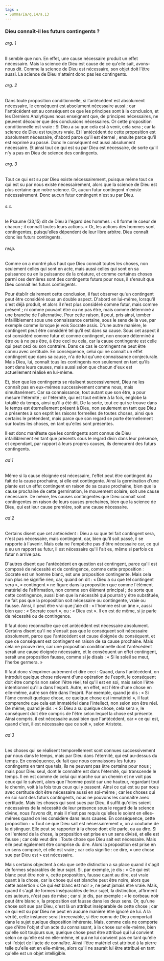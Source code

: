 ```yaml
---
tags : 
- Summa/Ia/q.14/a.13
---
```


### Dieu connaît-il les futurs contingents ?

###### arg. 1
Il semble que non. En effet, une cause nécessaire produit un effet nécessaire. Mais la science de Dieu est cause de ce qu'elle sait, avons-nous dit. Comme la science de Dieu est nécessaire, son objet doit l'être aussi. La science de Dieu n'atteint donc pas les contingents. 

###### arg. 2
Dans toute proposition conditionnelle, si l'antécédent est absolument nécessaire, le conséquent est absolument nécessaire aussi ; car l'antécédent est au conséquent ce que les principes sont à la conclusion, et les Derniers Analytiques nous enseignent que, de principes nécessaires, ne peuvent découler que des conclusions nécessaires. Or cette proposition conditionnelle est vraie : Si Dieu a su que cela est à venir, cela sera ; car la science de Dieu est toujours vraie. Et l'antécédent de cette proposition est absolument nécessaire, d'abord parce qu'il est éternel ; ensuite parce qu'il est exprimé au passé. Donc le conséquent est aussi absolument nécessaire. Et ainsi tout ce qui est su par Dieu est nécessaire, de sorte qu'il n'y a pas en Dieu de science des contingents. 

###### arg. 3
Tout ce qui est su par Dieu existe nécessairement, puisque même tout ce qui est su par nous existe nécessairement, alors que la science de Dieu est plus certaine que notre science. Or, aucun futur contingent n'existe nécessairement. Donc aucun futur contingent n'est su par Dieu. 

###### s.c.
le Psaume (33,15) dit de Dieu à l'égard des hommes : « Il forme le coeur de chacun ; il connaît toutes leurs actions. » Or, les actions des hommes sont contingentes, puisqu'elles dépendent de leur libre arbitre. Dieu connaît donc les futurs contingents. 

###### resp.
Comme on a montré plus haut que Dieu connaît toutes les choses, non seulement celles qui sont en acte, mais aussi celles qui sont en sa puissance ou en la puissance de la créature, et comme certaines choses parmi ces dernières sont des contingents futurs pour nous, il s'ensuit que Dieu connaît les futurs contingents. 

Pour établir clairement cette conclusion, il faut observer qu'un contingent peut être considéré sous un double aspect. D'abord en lui-même, lorsqu'il s'est déjà produit, et alors il n'est plus considéré comme futur, mais comme présent ; ni comme pouvant être ou ne pas être, mais comme déterminé à une branche de l'alternative. Pour cette raison, il peut, pris ainsi, tomber infailliblement sous une connaissance certaine, sous le sens de la vue, par exemple comme lorsque je vois Socrate assis. D'une autre manière, le contingent peut être considéré tel qu'il est dans sa cause. Sous cet aspect il est considéré comme futur et comme contingent, non encore déterminé à être ou à ne pas être, à être ceci ou cela, car la cause contingente est celle qui peut ceci ou son contraire. Dans ce cas le contingent ne peut être connu avec certitude. En conséquence, celui qui ne connaît un effet contingent que dans sa cause, n'a de lui qu'une connaissance conjecturale. Mais Dieu, lui, connaît tous les contingents non seulement en tant qu'ils sont dans leurs causes, mais aussi selon que chacun d'eux est actuellement réalisé en lui-même. 

Et, bien que les contingents se réalisent successivement, Dieu ne les connaît pas en eux-mêmes successivement comme nous, mais simultanément. Car sa connaissance, tout autant que son être, a pour mesure l'éternité ; or l'éternité, qui est tout entière à la fois, englobe la totalité du temps, ainsi qu'il a été dit. De la sorte, tout ce qui se trouve dans le temps est éternellement présent à Dieu, non seulement en tant que Dieu a présentes à son esprit les raisons formelles de toutes choses, ainsi que certains le prétendent, mais parce que son regard se porte éternellement sur toutes les choses, en tant qu'elles sont présentes. 

Il est donc manifeste que les contingents sont connus de Dieu infailliblement en tant que présents sous le regard divin dans leur présence, et cependant, par rapport à leurs propres causes, ils demeurent des futurs contingents. 

###### ad 1
Même si la cause éloignée est nécessaire, l'effet peut être contingent du fait de la cause prochaine, si elle est contingente. Ainsi la germination d'une plante est un effet contingent en raison de sa cause prochaine, bien que la cause prochaine de cette germination, le mouvement solaire, soit une cause nécessaire. De même, les causes contingentes que Dieu connaît sont contingentes en raison de leurs causes prochaines, bien que la science de Dieu, qui est leur cause première, soit une cause nécessaire. 

###### ad 2
Certains disent que cet antécédent : Dieu a su que tel fait contingent sera, n'est pas nécessaire, mais contingent, car, bien qu'il soit passé, il se rapporte à l'avenir. Mais cela ne l'empêche pas d'être nécessaire car, ce qui a eu un rapport au futur, il est nécessaire qu'il l'ait eu, même si parfois ce futur n arrive pas. 

D'autres disent que l'antécédent en question est contingent, parce qu'il est composé de nécessité et de contingence, comme cette proposition : Socrate est un homme blanc, est une proposition contingente. Mais cela non plus ne signifie rien, car, quand on dit : « Dieu a su que tel contingent sera », « contingent » ne figure dans la proposition que comme l'élément matériel de l'affirmation, non comme son élément principal ; de sorte que cette contingence, aussi bien que la nécessité qui pourrait y être substituée, ne fait pas que la proposition soit nécessaire ou contingente, vraie ou fausse. Ainsi, il peut être vrai que j'aie dit : « l'homme est un âne », aussi bien que : « Socrate court », ou : « Dieu est ». Il en est de même, si je parle de nécessité ou de contingence. 

Il faut donc reconnaître que cet antécédent est nécessaire absolument. Certains disent qu'il ne s'ensuit pas que le conséquent soit nécessaire absolument, parce que l'antécédent est cause éloignée du conséquent, et que ce conséquent est contingent en raison de sa cause prochaine. Mais cela ne prouve rien, car une proposition conditionnelle dont l'antécédent serait une cause éloignée nécessaire, et le conséquent un effet contingent, serait une proposition fausse, comme si je disais : « Si le soleil se meut, l'herbe germera. » 

Il faut donc s'exprimer autrement et dire ceci : Quand, dans l'antécédent, on introduit quelque chose relevant d'une opération de l'esprit, le conséquent doit être compris non selon l'être réel, tel qu'il est en soi, mais selon l'être intentionnel qu'il a dans l'esprit. Autre, en effet, est l'être d'une chose en elle-même, autre son être dans l'esprit. Par exemple, quand je dis : « Si l'âme connaît quelque chose, ce quelque chose est immatériel », il faut comprendre que cela est immatériel dans l'intellect, non selon son être réel. De même, quand je dis : « Si Dieu a su quelque chose, cela sera », le conséquent doit être compris de l'être selon lequel la chose est présente. Ainsi compris, il est nécessaire aussi bien que l'antécédent, car « ce qui est, quand c'est, il est nécessaire que ce soit », selon Aristote. 

###### ad 3
Les choses qui se réalisent temporellement sont connues successivement par nous dans le temps, mais par Dieu dans l'éternité, qui est au-dessus du temps. En conséquence, du fait que nous connaissons les futurs contingents en tant que tels, ils ne peuvent pas être certains pour nous ; mais pour Dieu seul, dont le connaître est dans l'éternité, qui transcende le temps. Il en est comme de celui qui marche sur un chemin et ne voit pas ceux qui le suivent, alors que l'homme posté sur une hauteur, regardant tout le chemin, voit à la fois tous ceux qui y passent. Ainsi ce qui est su par nous avec certitude doit être nécessaire aussi en soi-même ; car les choses qui en soi sont des futurs contingents, nous ne pouvons les connaître avec certitude. Mais les choses qui sont sues par Dieu, il suffit qu'elles soient nécessaires de la nécessité de leur présence sous le regard de la science divine, nous l'avons dit, mais il n'est pas requis qu'elles le soient en elles-mêmes quand on les considère dans leurs causes. En conséquence, cette proposition : « Tout ce que Dieu sait est nécessairement », on a coutume de la distinguer. Elle peut se rapporter à la chose dont elle parle, ou au dire. Si on l'entend de la chose, la proposition est prise en un sens divisé, et elle est fausse ; car cela veut dire : Toute chose que Dieu sait est nécessaire. Mais elle peut également être comprise du dire. Alors la proposition est prise en un sens composé, et elle est vraie ; car cela signifie : ce dire, « une chose sue par Dieu est » est nécessaire. 

Mais certains objectent à cela que cette distinction a sa place quand il s'agit de formes séparables de leur sujet. Si, par exemple, je dis : « Ce qui est blanc peut être noir », cette proposition, fausse quant au dire, est vraie quant à la chose, car la chose qui est blanche peut être noire, alors que cette assertion « Ce qui est blanc est noir », ne peut jamais être vraie. Mais, quand il s'agit de formes inséparables de leur sujet, la distinction, affirment ces auteurs, n'est pas de mise ; car si je dis, par exemple : « le corbeau noir peut être blanc », la proposition est fausse dans les deux sens. Or, qu'une chose soit sue par Dieu, c'est là un attribut inséparable de cette chose ; car ce qui est su par Dieu ne peut en aucune manière être ignoré de lui. A la vérité, cette instance serait irrecevable, si être connu de Dieu comportait dans le sujet quelque disposition inhérente. Mais, comme cela ne comporte que d'être l'objet d'un acte du connaissant, à la chose sur elle-même, bien qu'elle soit toujours sue, quelque chose peut être attribué qui lui convient selon ce qu'elle est en elle-même, et qui ne lui convient pas en tant qu'elle est l'objet de l'acte de connaître. Ainsi l'être matériel est attribué à la pierre telle qu'elle est en elle-même, alors qu'il ne saurait lui être attribué en tant qu'elle est un objet intelligible. 




